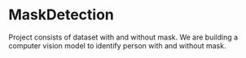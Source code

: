 # MaskDetection
Project consists of dataset with and without mask. We are building a computer vision model to identify person with and without mask.
